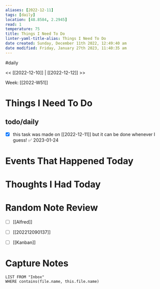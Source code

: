 ```yaml
---
aliases: [2022-12-11]
tags: [daily]
location: [48.8584, 2.2945]
read: 1
temperature: 75
title: Things I Need To Do
linter-yaml-title-alias: Things I Need To Do
date created: Sunday, December 11th 2022, 12:49:40 am
date modified: Friday, January 27th 2023, 11:40:35 am
---
```


#daily

<< [[2022-12-10]] | [[2022-12-12]] >>

Week: [[2022-W51]]

# Things I Need To Do

## todo/daily
- [x] this task was made on [[2022-12-11]] but it can be done whenever I guess! ✅ 2023-01-24

# Events That Happened Today


# Thoughts I Had Today


# Random Note Review

- [ ] [[Alfred]]
- [ ] [[202212090137]]
- [ ] [[Kanban]]



# Capture Notes

```dataview
LIST FROM "Inbox"
WHERE contains(file.name, this.file.name)
```
